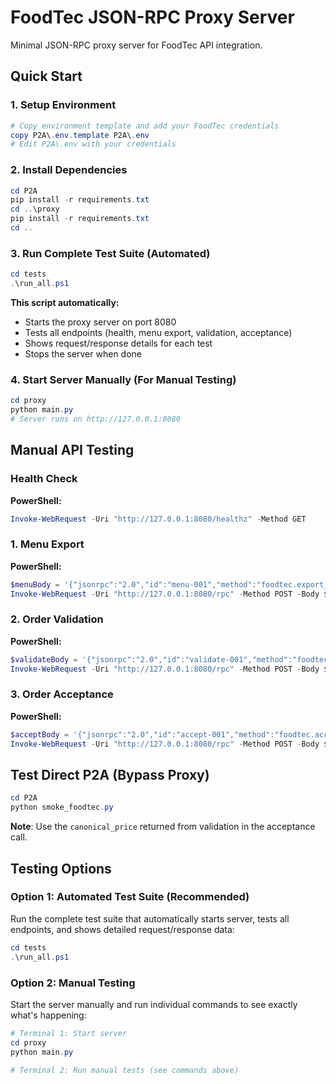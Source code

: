 # FoodTec JSON-RPC Proxy Server

Minimal JSON-RPC proxy server for FoodTec API integration.

## Quick Start

### 1. Setup Environment
```powershell
# Copy environment template and add your FoodTec credentials
copy P2A\.env.template P2A\.env
# Edit P2A\.env with your credentials
```

### 2. Install Dependencies
```powershell
cd P2A
pip install -r requirements.txt
cd ..\proxy  
pip install -r requirements.txt
cd ..
```

### 3. Run Complete Test Suite (Automated)
```powershell
cd tests
.\run_all.ps1
```
**This script automatically:**
- Starts the proxy server on port 8080
- Tests all endpoints (health, menu export, validation, acceptance)
- Shows request/response details for each test
- Stops the server when done

### 4. Start Server Manually (For Manual Testing)
```powershell
cd proxy
python main.py
# Server runs on http://127.0.0.1:8080
```

## Manual API Testing

### Health Check
**PowerShell:**
```powershell
Invoke-WebRequest -Uri "http://127.0.0.1:8080/healthz" -Method GET
```

### 1. Menu Export
**PowerShell:**
```powershell
$menuBody = '{"jsonrpc":"2.0","id":"menu-001","method":"foodtec.export_menu","params":{"order_type":"D"}}'
Invoke-WebRequest -Uri "http://127.0.0.1:8080/rpc" -Method POST -Body $menuBody -ContentType "application/json"
```

### 2. Order Validation
**PowerShell:**
```powershell
$validateBody = '{"jsonrpc":"2.0","id":"validate-001","method":"foodtec.validate_order","params":{"phone":"410-555-1234","category":"Appetizer","item_name":"3pcs Chicken Strips w/ FF","size_name":"Lg","original_price":6.99,"external_ref":"test-ref-123"}}'
Invoke-WebRequest -Uri "http://127.0.0.1:8080/rpc" -Method POST -Body $validateBody -ContentType "application/json"
```

### 3. Order Acceptance
**PowerShell:**
```powershell
$acceptBody = '{"jsonrpc":"2.0","id":"accept-001","method":"foodtec.accept_order","params":{"phone":"410-555-1234","category":"Appetizer","item_name":"3pcs Chicken Strips w/ FF","size_name":"Lg","canonical_price":7.41,"external_ref":"test-ref-456"}}'
Invoke-WebRequest -Uri "http://127.0.0.1:8080/rpc" -Method POST -Body $acceptBody -ContentType "application/json"
```

## Test Direct P2A (Bypass Proxy)
```powershell
cd P2A
python smoke_foodtec.py
```

**Note**: Use the `canonical_price` returned from validation in the acceptance call.

## Testing Options

### Option 1: Automated Test Suite (Recommended)
Run the complete test suite that automatically starts server, tests all endpoints, and shows detailed request/response data:
```powershell
cd tests
.\run_all.ps1
```

### Option 2: Manual Testing
Start the server manually and run individual commands to see exactly what's happening:
```powershell
# Terminal 1: Start server
cd proxy
python main.py

# Terminal 2: Run manual tests (see commands above)
```

